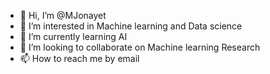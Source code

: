 - 👋 Hi, I’m @MJonayet
- 👀 I’m interested in Machine learning and Data science
- 🌱 I’m currently learning AI
- 💞️ I’m looking to collaborate on Machine learning Research
- 📫 How to reach me by email

<!---
MJonayet/MJonayet is a ✨ special ✨ repository because its `README.md` (this file) appears on your GitHub profile.
You can click the Preview link to take a look at your changes.
--->
